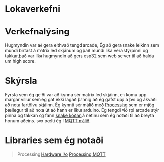 # Lokaverkefni

# Verkefnalýsing
Hugmyndin var að gera eithvað tengd arcade, Ég að gera snake leikinn sem mundi birtast á matrix led skjánum og það mundi lika vera stýrpinni og takkar,það var líka hugmyndin að gera esp32 sem web server til að halda um high score.

# Skýrsla

Fyrsta sem ég gerði var að kynna sér matrix led skjáinn, en komu upp margar villur sem ég gat ekki lagað þannig að ég gafst upp á því og ákvaði að nota fartölvu skjáinn. Ég kynnti sér málið með [Processing](https://processing.org) sem er mjög þæilegur til að nota út að hann er líkur arduino. Ég tengdi við rpi arcade stýr pinna og takkan og fann [snake kóðan](https://github.com/Goel25/SnakeGame) á netinu sem ég notaði til að breyta honum aðeins. svo pælti ég í [MQTT málið](https://www.shiftr.io/try?lang=processing).




# Libraries sem ég notaði
> Processing
[Hardware i/o](https://processing.org/reference/libraries/io/index.html)
[Processing MQTT](https://github.com/256dpi/processing-mqtt)
>
